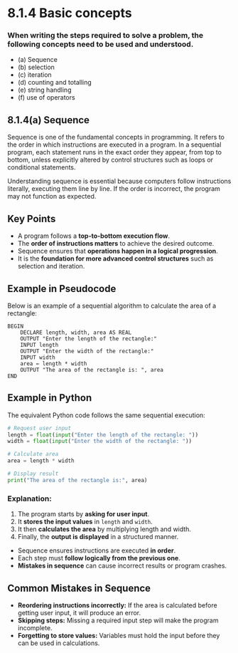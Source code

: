 # 8.1.4 Basic concepts  

### When writing the steps required to solve a problem, the following concepts need to be used and understood.
  
- (a) Sequence  
- (b) selection  
- (c) iteration  
- (d) counting and totalling  
- (e) string handling  
- (f) use of operators  

## 8.1.4(a) Sequence  
Sequence is one of the fundamental concepts in programming. It refers to the order in which instructions are executed in a program. In a sequential program, each statement runs in the exact order they appear, from top to bottom, unless explicitly altered by control structures such as loops or conditional statements.

Understanding sequence is essential because computers follow instructions literally, executing them line by line. If the order is incorrect, the program may not function as expected.

## Key Points
- A program follows a **top-to-bottom execution flow**.
- The **order of instructions matters** to achieve the desired outcome.
- Sequence ensures that **operations happen in a logical progression**.
- It is the **foundation for more advanced control structures** such as selection and iteration.

## Example in Pseudocode
Below is an example of a sequential algorithm to calculate the area of a rectangle:

```plaintext
BEGIN
    DECLARE length, width, area AS REAL
    OUTPUT "Enter the length of the rectangle:"
    INPUT length
    OUTPUT "Enter the width of the rectangle:"
    INPUT width
    area ← length * width
    OUTPUT "The area of the rectangle is: ", area
END
```

## Example in Python
The equivalent Python code follows the same sequential execution:

```python
# Request user input
length = float(input("Enter the length of the rectangle: "))
width = float(input("Enter the width of the rectangle: "))

# Calculate area
area = length * width

# Display result
print("The area of the rectangle is:", area)
```

### Explanation:
1. The program starts by **asking for user input**.
2. It **stores the input values** in `length` and `width`.
3. It then **calculates the area** by multiplying length and width.
4. Finally, the **output is displayed** in a structured manner.

- Sequence ensures instructions are executed **in order**.
- Each step must **follow logically from the previous one**.
- **Mistakes in sequence** can cause incorrect results or program crashes.
  

## Common Mistakes in Sequence
- **Reordering instructions incorrectly:** If the area is calculated before getting user input, it will produce an error.
- **Skipping steps:** Missing a required input step will make the program incomplete.
- **Forgetting to store values:** Variables must hold the input before they can be used in calculations.

